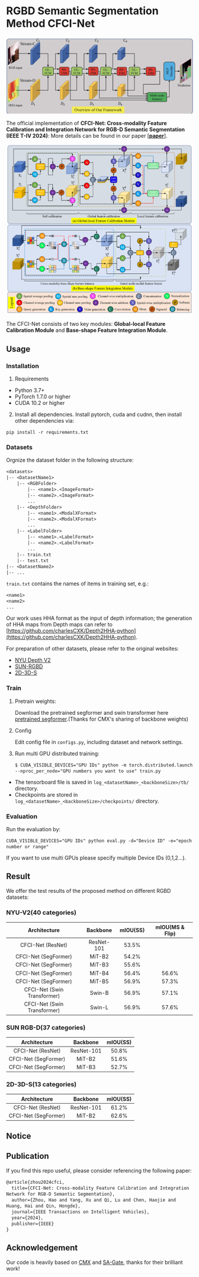 # RGBD Semantic Segmentation Method CFCI-Net

![Framework](Framework.jpg?raw=true "framwork")

The official implementation of **CFCI-Net: Cross-modality Feature Calibration and Integration Network for RGB-D Semantic Segmentation (IEEE T-IV 2024)**:
More details can be found in our paper [[**paper**](https://ieeexplore.ieee.org/abstract/document/10634814)].

![KeyModules](Key_modules.jpg?raw=true "key modules")

The CFCI-Net consists of two key modules: **Global-local Feature Calibration Module** and **Base-shape Feature Integration Module**.
## Usage
### Installation
1. Requirements

- Python 3.7+
- PyTorch 1.7.0 or higher
- CUDA 10.2 or higher

2. Install all dependencies.
Install pytorch, cuda and cudnn, then install other dependencies via:
```shell
pip install -r requirements.txt
```

### Datasets

Orgnize the dataset folder in the following structure:
```shell
<datasets>
|-- <DatasetName1>
    |-- <RGBFolder>
        |-- <name1>.<ImageFormat>
        |-- <name2>.<ImageFormat>
        ...
    |-- <DepthFolder>
        |-- <name1>.<ModalXFormat>
        |-- <name2>.<ModalXFormat>
        ...
    |-- <LabelFolder>
        |-- <name1>.<LabelFormat>
        |-- <name2>.<LabelFormat>
        ...
    |-- train.txt
    |-- test.txt
|-- <DatasetName2>
|-- ...
```

`train.txt` contains the names of items in training set, e.g.:
```shell
<name1>
<name2>
...
```

Our work uses HHA format as the input of depth information; the generation of HHA maps from Depth maps can refer to [https://github.com/charlesCXK/Depth2HHA-python](https://github.com/charlesCXK/Depth2HHA-python).

For preparation of other datasets, please refer to the original websites:
- [NYU Depth V2](https://cs.nyu.edu/~silberman/datasets/nyu_depth_v2.html)
- [SUN-RGBD](https://rgbd.cs.princeton.edu/)
- [2D-3D-S](http://3Dsemantics.stanford.edu/)

### Train
1. Pretrain weights:

    Download the pretrained segformer and swin transformer here [pretrained segformer](https://drive.google.com/drive/folders/10XgSW8f7ghRs9fJ0dE-EV8G2E_guVsT5?usp=sharing).(Thanks for CMX's sharing of backbone weights)

3. Config

    Edit config file in `configs.py`, including dataset and network settings.

4. Run multi GPU distributed training:
    ```shell
    $ CUDA_VISIBLE_DEVICES="GPU IDs" python -m torch.distributed.launch --nproc_per_node="GPU numbers you want to use" train.py
    ```

- The tensorboard file is saved in `log_<datasetName>_<backboneSize>/tb/` directory.
- Checkpoints are stored in `log_<datasetName>_<backboneSize>/checkpoints/` directory.

### Evaluation
Run the evaluation by:
```shell
CUDA_VISIBLE_DEVICES="GPU IDs" python eval.py -d="Device ID" -e="epoch number or range"
```
If you want to use multi GPUs please specify multiple Device IDs (0,1,2...).


## Result
We offer the test results of the proposed method on different RGBD datasets:

### NYU-V2(40 categories)
| Architecture | Backbone | mIOU(SS) | mIOU(MS & Flip) |
|:---:|:---:|:---:|:---:|
| CFCI-Net (ResNet) | ResNet-101 | 53.5% | |
| CFCI-Net (SegFormer) | MiT-B2 | 54.2% | |
| CFCI-Net (SegFormer) | MiT-B3 | 55.6% | |
| CFCI-Net (SegFormer) | MiT-B4 | 56.4% | 56.6% |
| CFCI-Net (SegFormer) | MiT-B5 | 56.9% | 57.3% |
| CFCI-Net (Swin Transformer) | Swin-B | 56.9% | 57.1% |
| CFCI-Net (Swin Transformer) | Swin-L | 56.9% | 57.6% |

### SUN RGB-D(37 categories)
| Architecture | Backbone | mIOU(SS) |
|:---:|:---:|:---:|
| CFCI-Net (ResNet) | ResNet-101 | 50.8% |
| CFCI-Net (SegFormer) | MiT-B2 | 51.6% |
| CFCI-Net (SegFormer) | MiT-B3 | 52.7% |

### 2D-3D-S(13 categories)
| Architecture | Backbone | mIOU(SS) |
|:---:|:---:|:---:|
| CFCI-Net (ResNet) | ResNet-101 | 61.2% |
| CFCI-Net (SegFormer) | MiT-B2 | 62.6% |

## Notice


## Publication
If you find this repo useful, please consider referencing the following paper:
```
@article{zhou2024cfci,
  title={CFCI-Net: Cross-modality Feature Calibration and Integration Network for RGB-D Semantic Segmentation},
  author={Zhou, Hao and Yang, Xu and Qi, Lu and Chen, Haojie and Huang, Hai and Qin, Hongde},
  journal={IEEE Transactions on Intelligent Vehicles},
  year={2024},
  publisher={IEEE}
}
```

## Acknowledgement

Our code is heavily based on [CMX](https://github.com/huaaaliu/RGBX_Semantic_Segmentation) and [SA-Gate](https://github.com/charlesCXK/RGBD_Semantic_Segmentation_PyTorch), thanks for their brilliant work!

